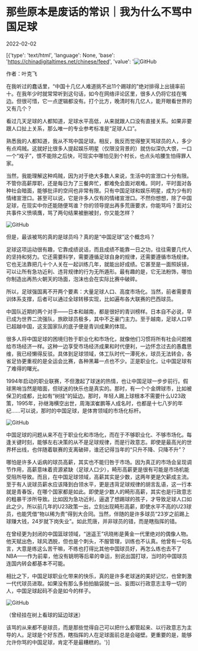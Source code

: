 # 那些原本是废话的常识｜我为什么不骂中国足球

2022-02-02

[{'type': 'text/html', 'language': None, 'base': 'https://chinadigitaltimes.net/chinese/feed', 'value': '![GitHub](https://chinadigitaltimes.net/chinese/files/2022/02/image-1643799102313.png)

作者：叶克飞

在我听过的蠢话里，“中国十几亿人难道挑不出11个踢球的”绝对排得上出镜率前十。在我年少时就常常听到这句话，如今在网络评论区里，很多人仍将它挂在嘴边。但很可惜，它一点逻辑都没有。打个比方，晚清时有几亿人，能开眼看世界的又有几个？

看过几天足球的人都知道，足球水平高低，从来就跟人口没有直接关系。如果非要跟人口扯上关系，那么唯一的专业参考标准是“足球人口”。

熟悉我的人都知道，我从不骂中国足球。相反，我反而觉得整天骂球员的人，多少有点鸡贼。这就好比很多人提起娱乐明星（仅限没背景的）就仿似深仇大恨，一口一个“戏子”，恨不能除之后快，可现实中哪怕见到个村长，也点头哈腰生怕得罪人家。

当然，我能理解这种鸡贼，因为对于绝大多数人来说，生活中的宣泄口十分有限。不管你高薪厚职，还是每日为了三餐奔忙，都难免会面对艰难。同时，平时面对各种社会暗面，能够批评的空间也非常有限。只有中国足球和娱乐明星，成为少有的情绪宣泄口。甚至可以说，它是许多人仅有的情绪宣泄口。不然你想想，除了中国足球，在现实中你还能随便骂谁？你的领导提出再多荒唐要求，你能骂吗？面对公共事件义愤填膺，骂了两句结果被删被封，你又能怎样？

![GitHub](https://chinadigitaltimes.net/chinese/files/2022/02/post-676425-61fa63be4b3e9.)

但是，最该被骂的真的是球员吗？真的是“中国足球”这个概念吗？

足球这项运动很有趣，它靠成绩说话，而且成绩不能靠一日之功，往往需要几代人的坚持和努力。它还需要科学，需要遵循足球自身的规律，还需要遵循市场规律。它也无法靠把几十个人关在一起训练几年，就能出好成绩。它甚至是一面照妖镜，可以让所有急功近利、违背规律的行为无所遁形。最有趣的是，它无法粉饰，哪怕你制造出再热火朝天的场面，泡沫也会在实际比赛中破碎。

所以，足球强国离不开两个要素：大量足球人口、高度市场化。当然，前者需要青训体系支撑，后者可以通过全球转移实现，比如遍布各大联赛的巴西球员。

中国队近期的两个对手——日本和越南，都是很好的青训榜样。日本自不必说，早已成为世界二流强队，旅欧球员极多，其中不乏豪门主力。至于越南，足球人口早已超越中国，这支国家队的底子便是青训成果的体现。

很多人将中国足球的困境归咎于职业化和市场化，就像他们习惯将所有社会问题推给市场经济一样。这种一边享受市场经济成果和时代便利，一边怀念过去的愚蠢思维，我已经懒得反驳。具体到足球领域，体工队时代一潭死水，球员无法转会，各省足协更重视的是全运会比赛，各种黑幕一点也不少。正是职业化，让中国足球有了难得的曙光。

1994年启动的职业联赛，不但激起了球迷的热情，也让中国足球一步步前行。假球黑哨当然是暗面，但球迷的快乐也是真实的。那时，有一个个金牌球市，比如被保卫的成都，比如有“树挂”的延边。那时，年轻人踢上球根本不需要什么U23政策，1995年，孙继海横空出世，周海滨崔鹏等人成名时，也都是十七八岁的年纪……可以说，那时的中国足球，是体育领域的市场化标杆。

![GitHub](https://chinadigitaltimes.net/chinese/files/2022/02/post-676425-61fa63be56266.)

中国足球的问题从来不在于职业化和市场化，而在于不够职业化、不够市场化。每逢关键时刻，能够左右决策的从不是足球规律，而是行政意志。即使是最高光的世界杯出线，也伴随着联赛的支离破碎，谁还记得当年的“只升不降、只降不升”？

哪怕是许多人诟病的球员高薪，其实也不能归咎于市场。因为真正的市场会呈现调节作用，高薪意味着资源紧缺（足球人口少），畸形高薪更是很有可能是市场机能受阻所导致。而且，在中国足球领域，高薪其实是少数，这两年更是欠薪成主流。至于有人说球员薪水应该降到白领水平，更是违背足球规律的胡言乱语，这一行本就是青春饭，在哪个国家都是如此。即使是少数人的畸形高薪，其实也是行政意志的粗暴干涉所导致。比如因为急功近利，逼退了想踢球的孩子，才导致足球人口如此之少。所以前几年的U23政策一出，立刻出现畸形高薪，即使水平不高的U23球员，也能凭借“物以稀为贵”得到大合同。当然，伴随的是许多球员“23岁之前踢上球赚大钱，24岁就下岗失业”。如此荒唐，并非球员的错，而是瞎指挥的错。

在曾经更为封闭的中国篮球领域，“逍遥王”巩晓彬是黄金一代里绝对的偶像人物。他天赋出色，球风洒脱，但也是个刺头，不服管理，训练也不认真。他曾有一句名言，大意是练这么苦干嘛，不练也打得比其他中国球员好，再怎么练也去不了NBA——作为前辈，他没有姚明等后辈的幸运，别说出国打球，当时的中国球员连国内转会都基本不可能。

相比之下，中国足球职业化带来的快乐，真的是许多老球迷的美好记忆，也曾刺激一代代球员进取。如果没有那么多拍拍脑袋就一出、妄图以行政意志主导一切的人，中国足球起码不会是如今的样子。

![GitHub](https://chinadigitaltimes.net/chinese/files/2022/02/post-676425-61fa63be5d996.)

（曾经挂在树上看球的延边球迷）  

该骂的从来都不是球员，而是那些觉得自己可以把什么都管起来、以行政意志为主导的人。足球是个好东西，瞎指挥的人在足球面前总是会碰壁。更重要的是，能够允许你骂的中国足球，肯定不是最糟糕的。'}]